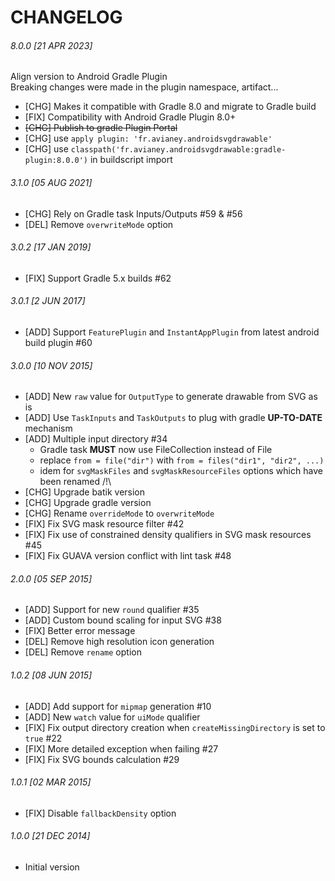 CHANGELOG
=========

###### 8.0.0 [21 APR 2023]

Align version to Android Gradle Plugin  
Breaking changes were made in the plugin namespace, artifact...

 -  [CHG] Makes it compatible with Gradle 8.0 and migrate to Gradle build
 -  [FIX] Compatibility with Android Gradle Plugin 8.0+
 -  ~~[CHG] Publish to gradle Plugin Portal~~
 -  [CHG] use `apply plugin: 'fr.avianey.androidsvgdrawable'` 
 -  [CHG] use `classpath('fr.avianey.androidsvgdrawable:gradle-plugin:8.0.0')` in buildscript import

###### 3.1.0 [05 AUG 2021]
 -  [CHG] Rely on Gradle task Inputs/Outputs #59 & #56
 -  [DEL] Remove `overwriteMode` option

###### 3.0.2 [17 JAN 2019]
 -  [FIX] Support Gradle 5.x builds #62

###### 3.0.1 [2 JUN 2017]
 -  [ADD] Support `FeaturePlugin` and `InstantAppPlugin` from latest android build plugin #60

###### 3.0.0 [10 NOV 2015]
 -  [ADD] New `raw` value for `OutputType` to generate drawable from SVG as is
 -  [ADD] Use `TaskInputs` and `TaskOutputs` to plug with gradle **UP-TO-DATE** mechanism
 -  [ADD] Multiple input directory #34
     -  Gradle task **MUST** now use FileCollection instead of File
     -  replace `from = file("dir")` with  `from = files("dir1", "dir2", ...)`
     -  idem for `svgMaskFiles` and `svgMaskResourceFiles` options which have been renamed /!\
 -  [CHG] Upgrade batik version
 -  [CHG] Upgrade gradle version
 -  [CHG] Rename `overrideMode` to `overwriteMode`
 -  [FIX] Fix SVG mask resource filter #42
 -  [FIX] Fix use of constrained density qualifiers in SVG mask resources #45
 -  [FIX] Fix GUAVA version conflict with lint task #48


###### 2.0.0 [05 SEP 2015]
 -  [ADD] Support for new `round` qualifier #35
 -  [ADD] Custom bound scaling for input SVG #38
 -  [FIX] Better error message
 -  [DEL] Remove high resolution icon generation
 -  [DEL] Remove `rename` option


###### 1.0.2 [08 JUN 2015]
 -  [ADD] Add support for `mipmap` generation #10
 -  [ADD] New `watch` value for `uiMode` qualifier
 -  [FIX] Fix output directory creation when `createMissingDirectory` is set to `true` #22
 -  [FIX] More detailed exception when failing #27
 -  [FIX] Fix SVG bounds calculation #29

###### 1.0.1 [02 MAR 2015]
 -  [FIX] Disable `fallbackDensity` option

###### 1.0.0 [21 DEC 2014]
 -  Initial version
